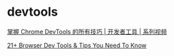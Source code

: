 # devtools

[掌握 Chrome DevTools 的所有技巧 | 开发者工具 | 系列视频](https://www.bilibili.com/video/BV1jM411K7cr)

[21+ Browser Dev Tools & Tips You Need To Know](https://www.youtube.com/watch?v=TcTSqhpm80Y)

